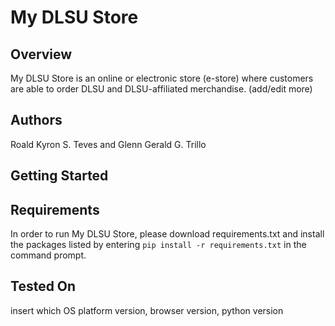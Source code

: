 # My DLSU Store

## Overview
My DLSU Store is an online or electronic store (e-store) where customers are able to order DLSU and DLSU-affiliated merchandise. (add/edit more)


## Authors
Roald Kyron S. Teves and Glenn Gerald G. Trillo


## Getting Started


## Requirements
In order to run My DLSU Store, please download requirements.txt and install the packages listed by entering `pip install -r requirements.txt` in the command prompt.


## Tested On 
insert which OS platform version, browser version,  python version
